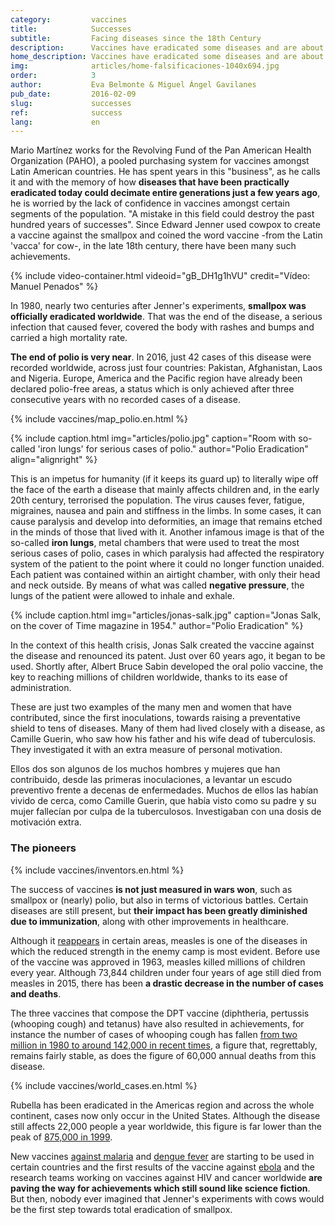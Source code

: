 ```yaml
---
category:         vaccines
title:            Successes
subtitle:         Facing diseases since the 18th Century
description:      Vaccines have eradicated some diseases and are about to annihilate others. We review the successes and their protagonists
home_description: Vaccines have eradicated some diseases and are about to annihilate others. We review the successes and their protagonists
img:              articles/home-falsificaciones-1040x694.jpg
order:            3
author:           Eva Belmonte & Miguel Ángel Gavilanes
pub_date:         2016-02-09
slug:             successes
ref:              success
lang:             en
---
```


<div class="container page-content" markdown="1">
  <div class="page-content-container" markdown="1">

Mario Martínez works for the Revolving Fund of the Pan American Health Organization (PAHO), a pooled purchasing system for vaccines amongst Latin American countries. He has spent years in this "business", as he calls it and with the memory of how **diseases that have been practically eradicated today could decimate entire generations just a few years ago**, he is worried by the lack of confidence in vaccines amongst certain segments of the population. "A mistake in this field could destroy the past hundred years of successes". Since Edward Jenner used cowpox to create a vaccine against the smallpox and coined the word vaccine -from the Latin 'vacca' for cow-, in the late 18th century, there have been many such achievements. 

<div class="container-right">
{% include video-container.html videoid="gB_DH1g1hVU" credit="Vídeo: Manuel Penados" %}
</div>

In 1980, nearly two centuries after Jenner's experiments, **smallpox was officially eradicated worldwide**. That was the end of the disease, a serious infection that caused fever, covered the body with rashes and bumps and carried a high mortality rate. 

**The end of polio is very near**. In 2016, just 42 cases of this disease were recorded worldwide, across just four countries: Pakistan, Afghanistan, Laos and Nigeria. Europe, America and the Pacific region have already been declared polio-free areas, a status which is only achieved after three consecutive years with no recorded cases of a disease.

{% include vaccines/map_polio.en.html %}

{% include caption.html img="articles/polio.jpg" caption="Room with so-called 'iron lungs' for serious cases of polio." author="Polio Eradication" align="alignright" %}

This is an impetus for humanity (if it keeps its guard up) to literally wipe off the face of the earth a disease that mainly affects children and, in the early 20th century, terrorised the population. The virus causes fever, fatigue, migraines, nausea and pain and stiffness in the limbs. In some cases, it can cause paralysis and develop into deformities, an image that remains etched in the minds of those that lived with it. Another infamous image is that of the so-called **iron lungs**, metal chambers that were used to treat the most serious cases of polio, cases in which paralysis had affected the respiratory system of the patient to the point where it could no longer function unaided. Each patient was contained within an airtight chamber, with only their head and neck outside. By means of what was called **negative pressure**, the lungs of the patient were allowed to inhale and exhale. 

{% include caption.html img="articles/jonas-salk.jpg" caption="Jonas Salk, on the cover of Time magazine in 1954." author="Polio Eradication" %}

In the context of this health crisis, Jonas Salk created the vaccine against the disease and renounced its patent. Just over 60 years ago, it began to be used. Shortly after, Albert Bruce Sabin developed the oral polio vaccine, the key to reaching millions of children worldwide, thanks to its ease of administration. 

These are just two examples of the many men and women that have contributed, since the first inoculations, towards raising a preventative shield to tens of diseases. Many of them had lived closely with a disease, as Camille Guerin, who saw how his father and his wife dead of tuberculosis. They investigated it with an extra measure of personal motivation.

Ellos dos son algunos de los muchos hombres y mujeres que han contribuido, desde las primeras inoculaciones, a levantar un escudo preventivo frente a decenas de enfermedades. Muchos de ellos las habían vivido de cerca, como Camille Guerin, que había visto como su padre y su mujer fallecían por culpa de la tuberculosos. Investigaban con una dosis de motivación extra.


<div style="clear: both"></div>

### The pioneers
{% include vaccines/inventors.en.html %}

The success of vaccines **is not just measured in wars won**, such as smallpox or (nearly) polio, but also in terms of victorious battles. Certain diseases are still present, but **their impact has been greatly diminished due to immunization**, along with other improvements in healthcare. 

Although it [reappears](vaccines/antivaccines) in certain areas, measles is one of the diseases in which the reduced strength in the enemy camp is most evident. Before use of the vaccine was approved in 1963, measles killed millions of children every year. Although 73,844 children under four years of age still died from measles in 2015, there has been **a drastic decrease in the number of cases and deaths**. 

The three vaccines that compose the DPT vaccine (diphtheria, pertussis (whooping cough) and tetanus) have also resulted in achievements, for instance the number of cases of whooping cough has fallen [from two million in 1980 to around 142,000 in recent times](http://www.who.int/immunization/monitoring_surveillance/data/gs_gloprofile.pdf), a figure that, regrettably, remains fairly stable, as does the figure of 60,000 annual deaths from this disease. 

{% include vaccines/world_cases.en.html %}

Rubella has been eradicated in the Americas region and across the whole continent, cases now only occur in the United States. Although the disease still affects 22,000 people a year worldwide, this figure is far lower than the peak of [875,000 in 1999](http://www.who.int/immunization/monitoring_surveillance/data/gs_gloprofile.pdf). 

New vaccines [against malaria](http://www.who.int/immunization/research/development/malaria_vaccine_qa/en/) and [dengue fever](http://www.who.int/immunization/research/development/dengue_q_and_a/en/) are starting to be used in certain countries and the first results of the vaccine against [ebola](http://www.who.int/mediacentre/news/releases/2016/ebola-vaccine-results/en/) and the research teams working on vaccines against HIV and cancer worldwide **are paving the way for achievements which still sound like science fiction**. But then, nobody ever imagined that Jenner's experiments with cows would be the first step towards total eradication of smallpox.

  </div>
</div>